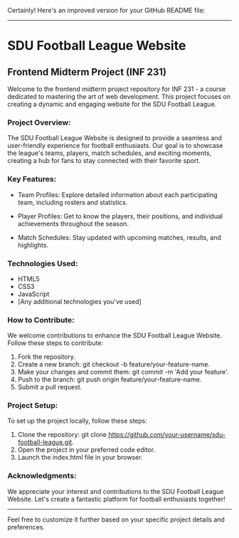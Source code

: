 Certainly! Here's an improved version for your GitHub README file:

---

# SDU Football League Website

## Frontend Midterm Project (INF 231)

Welcome to the frontend midterm project repository for INF 231 - a course dedicated to mastering the art of web development. This project focuses on creating a dynamic and engaging website for the SDU Football League.

### Project Overview:

The SDU Football League Website is designed to provide a seamless and user-friendly experience for football enthusiasts. Our goal is to showcase the league's teams, players, match schedules, and exciting moments, creating a hub for fans to stay connected with their favorite sport.

### Key Features:

- Team Profiles: Explore detailed information about each participating team, including rosters and statistics.

- Player Profiles: Get to know the players, their positions, and individual achievements throughout the season.

- Match Schedules: Stay updated with upcoming matches, results, and highlights.

### Technologies Used:

- HTML5
- CSS3
- JavaScript
- [Any additional technologies you've used]

### How to Contribute:

We welcome contributions to enhance the SDU Football League Website. Follow these steps to contribute:

1. Fork the repository.
2. Create a new branch: git checkout -b feature/your-feature-name.
3. Make your changes and commit them: git commit -m 'Add your feature'.
4. Push to the branch: git push origin feature/your-feature-name.
5. Submit a pull request.

### Project Setup:

To set up the project locally, follow these steps:

1. Clone the repository: git clone https://github.com/your-username/sdu-football-league.git.
2. Open the project in your preferred code editor.
3. Launch the index.html file in your browser.

### Acknowledgments:

We appreciate your interest and contributions to the SDU Football League Website. Let's create a fantastic platform for football enthusiasts together!

---

Feel free to customize it further based on your specific project details and preferences.
